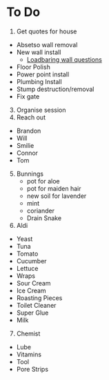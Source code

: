 # To Do

1. Get quotes for house
  - Absetso wall removal
  - New wall install
    - [Loadbaring wall questions](https://old.reddit.com/r/HomeImprovement/comments/cmraqy/questions_about_load_bearing_walls_look_here_first/)
  - Floor Polish
  - Power point install
  - Plumbing Install
  - Stump destruction/removal
  - Fix gate
3. Organise session
4. Reach out
  - Brandon
  - Will
  - Smilie
  - Connor
  - Tom
5. Bunnings
	- pot for aloe
	- pot for maiden hair
	- new soil for lavender
	- mint
	- coriander
	- Drain Snake
6. Aldi
  - Yeast
  - Tuna
  - Tomato
  - Cucumber
  - Lettuce
  - Wraps
  - Sour Cream
  - Ice Cream
  - Roasting Pieces
  - Toilet Cleaner
  - Super Glue
  - Milk
7. Chemist
  - Lube
  - Vitamins
  - Tool
  - Pore Strips